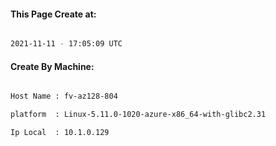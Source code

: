 
   
#### This Page Create at:

```bash

2021-11-11 - 17:05:09 UTC

```

#### Create By Machine:

```bash

Host Name : fv-az128-804

platform  : Linux-5.11.0-1020-azure-x86_64-with-glibc2.31

Ip Local  : 10.1.0.129

```

